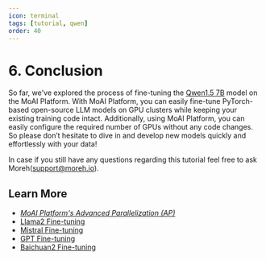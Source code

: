 ```yaml
---
icon: terminal
tags: [tutorial, qwen]
order: 40
---
```


# 6. Conclusion

So far, we've explored the process of fine-tuning the [Qwen1.5 7B](https://huggingface.co/Qwen/Qwen1.5-7B)  model on the MoAI Platform. With MoAI Platform, you can easily fine-tune PyTorch-based open-source LLM models on GPU clusters while keeping your existing training code intact. Additionally, using MoAI Platform, you can easily configure the required number of GPUs without any code changes. So please don’t hesitate to dive in and develop new models quickly and effortlessly with your data!

In case if you still have any questions regarding this tutorial feel free to ask Moreh(support@moreh.io).

## Learn More

- *[MoAI Platform's Advanced  Parallelization (AP)](/Supported_Documents/)*
- [Llama2 Fine-tuning](/Tutorials/Llama2_Tutorial/index.md)
- [Mistral Fine-tuning](/Tutorials/Mistral_Tutorial/index.md)
- [GPT Fine-tuning](/Tutorials/GPT_Tutorial/index.md)
- [Baichuan2 Fine-tuning](/Tutorials/Baichuan2_Tutorial/index.md)

